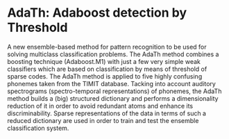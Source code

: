 # AdaTh: Adaboost detection by Threshold

A new ensemble-based method for pattern recognition to be used for solving multiclass classification problems. The AdaTh method combines a boosting technique (Adaboost.M1) with just a few very simple weak classifiers which are based on classification by means of threshold of sparse codes. The AdaTh method is applied to five highly confusing phonemes taken from the TIMIT database. Tacking into account auditory spectrograms (spectro-temporal representations) of phonemes, the AdaTh method builds a (big) structured dictionary and performs a dimensionality reduction of it in order to avoid redundant atoms and enhance its discriminability. Sparse representations of the data in terms of such a reduced dictionary are used in order to train and test the ensemble classification system.
